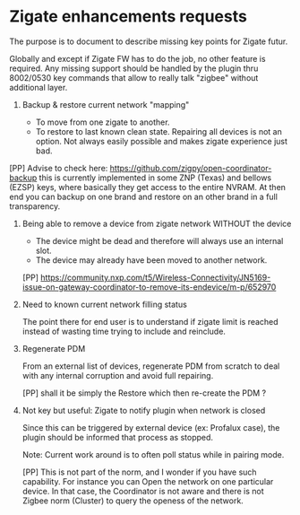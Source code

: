 # Zigate enhancements requests

The purpose is to document to describe missing key points for Zigate futur.

Globally and except if Zigate FW has to do the job, no other feature is required. Any missing support should be handled by the plugin thru 8002/0530 key commands that allow to really talk "zigbee" without additional layer.

1. Backup & restore current network "mapping"

   - To move from one zigate to another.
   - To restore to last known clean state. Repairing all devices is not an option. Not always easily possible and makes zigate experience just bad.

  [PP] Advise to check here: https://github.com/zigpy/open-coordinator-backup this is currently implemented in some ZNP (Texas) and bellows (EZSP) keys, where basically they get access to the entire NVRAM. At then end you can backup on one brand and restore on an other brand in a full transparency.

1. Being able to remove a device from zigate network WITHOUT the device

   - The device might be dead and therefore will always use an internal slot.
   - The device may already have been moved to another network.

   [PP] https://community.nxp.com/t5/Wireless-Connectivity/JN5169-issue-on-gateway-coordinator-to-remove-its-endevice/m-p/652970

1. Need to known current network filling status

   The point there for end user is to understand if zigate limit is reached
   instead of wasting time trying to include and reinclude.

1. Regenerate PDM

   From an external list of devices, regenerate PDM from scratch to deal
   with any internal corruption and avoid full repairing.
   
   [PP] shall it be simply the Restore which then re-create the PDM ?

1. Not key but useful: Zigate to notify plugin when network is closed

   Since this can be triggered by external device (ex: Profalux case), the
   plugin should be informed that process as stopped.

   Note: Current work around is to often poll status while in pairing mode.
   
   [PP] This is not part of the norm, and I wonder if you have such capability. For instance you can Open the network on one particular device. In that case, the Coordinator is not aware and there is not Zigbee norm (Cluster) to query the openess of the network.
